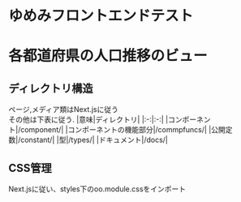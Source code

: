 # ゆめみフロントエンドテスト
# 各都道府県の人口推移のビュー
## ディレクトリ構造
ページ,メディア類はNext.jsに従う  
その他は下表に従う.
|意味|ディレクトリ|
|:-:|:-:|
|コンポーネント|/component/|
|コンポーネントの機能部分|/commpfuncs/|
|公開定数|/constant/|
|型|/types/|
|ドキュメント|/docs/|
## CSS管理
Next.jsに従い、styles下のoo.module.cssをインポート